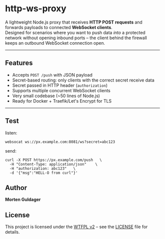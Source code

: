 # http-ws-proxy

A lightweight Node.js proxy that receives **HTTP POST requests** and forwards payloads to connected **WebSocket clients**.  
Designed for scenarios where you want to push data *into* a protected network without opening inbound ports – the client behind the firewall keeps an outbound WebSocket connection open.

---

## Features

- Accepts `POST /push` with JSON payload
- Secret-based routing: only clients with the correct secret receive data
- Secret passed in HTTP header (`authorization`)
- Supports multiple concurrent WebSocket clients
- Very small codebase (~50 lines of Node.js)
- Ready for Docker + Traefik/Let's Encrypt for TLS

---

## Test

listen:
```
websocat ws://px.example.com:8081/ws?secret=abc123
```

send:
```
curl -X POST https://px.example.com/push   \
  -H "Content-Type: application/json"    \
  -H "authorization: abc123"   \
  -d '{"msg":"HELL-O from curl"}'

```

## Author
**Morten Guldager**

## License
This project is licensed under the [WTFPL v2](http://www.wtfpl.net/) – see the [LICENSE](./LICENSE) file for details.


 